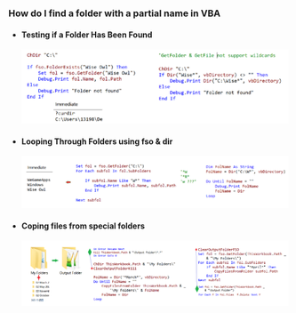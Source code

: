 ### How do I find a folder with a partial name in VBA

- #### Testing if a Folder Has Been Found

  ![fext](../images/fext.PNG)

- ####  Looping Through Folders using  fso & dir

  ![lpsr](../images/lpsr.PNG)

- #### Coping files from special folders

  ![cpss](../images/cpss.PNG)







